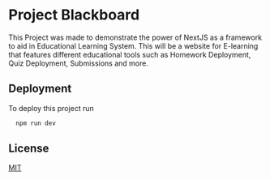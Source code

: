 # Project Blackboard

This Project was made to demonstrate the power of NextJS as a framework to aid in Educational Learning System. This will be a website for E-learning that features different educational tools such as Homework Deployment, Quiz Deployment, Submissions and more.


## Deployment

To deploy this project run

```bash
  npm run dev
```


## License

[MIT](https://choosealicense.com/licenses/mit/)
